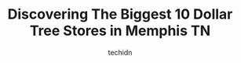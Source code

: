 ---
layout: ampstory
image: https://i0.wp.com/www.depkes.org/wp-content/uploads/2023/06/dollar-tree-0-in-memphis-tn-1685966252.jpeg?resize=640,853
author: techidn
featured: false
description: Discover the impressive array of Dollar Tree options in Memphis TN, where you can find 10 of the largest Dollar Tree establishments in the area. From renowned classics to hidden gems, Memphi
title: Discovering The Biggest 10 Dollar Tree Stores in Memphis TN
cover:
   title: Discovering The Biggest 10 Dollar Tree Stores in Memphis TN
   subtitle: Rickpate
   background: https://www.depkes.org/wp-content/uploads/2023/06/dollar-tree-0-in-memphis-tn-1685966252.jpeg

pages: 
 - layout: thirds
   top: <h1>#1 Dollar Tree</h1>
   bottom: "<p>Courtney, the sales associate, lacks adequate customer service skills to be in the customer service sector. She completely ignores customers that greet her or tell her to</p>"
   background: https://www.depkes.org/wp-content/uploads/2023/06/dollar-tree-1-in-memphis-tn-1685966253.jpeg
   backgroundblur: true
 - layout: thirds
   top: <h1>#2 Dollar Tree</h1>
   bottom: "<p>3476 Plaza Ave Ste 101, Memphis, TN 38111, United States</p>"
   background: https://www.depkes.org/wp-content/uploads/2023/06/dollar-tree-2-in-memphis-tn-1685966253.jpeg
   cta:
      link: https://www.depkes.org/blog/discovering-the-biggest-10-dollar-tree-stores-in-memphis-tn/
      text: Discovering The Biggest 10 Dollar Tree Stores in Memphis TN
 - layout: thirds
   top: <h1>#3 Dollar Tree</h1>
   bottom: "<p>4045 Elvis Presley Blvd, Memphis, TN 38116, United States</p>"
   background: https://www.depkes.org/wp-content/uploads/2023/06/dollar-tree-3-in-memphis-tn-1685966253.jpeg
   cta:
      link: https://www.depkes.org/blog/discovering-the-biggest-10-dollar-tree-stores-in-memphis-tn/
      text: Discovering The Biggest 10 Dollar Tree Stores in Memphis TN
 - layout: thirds
   top: <h1>#4 Dollar Tree</h1>
   bottom: "<p>500 Tillman St, Memphis, TN 38112, United States</p>"
   background: https://images.unsplash.com/photo-1599422314077-f4dfdaa4cd09?ixlib=rb-4.0.3&ixid=MnwxMjA3fDB8MHxwaG90by1wYWdlfHx8fGVufDB8fHx8&auto=format&fit=crop&w=640&h=853&q=80
   cta:
      link: https://www.depkes.org/blog/discovering-the-biggest-10-dollar-tree-stores-in-memphis-tn/
      text: Discovering The Biggest 10 Dollar Tree Stores in Memphis TN
 - layout: thirds
   top: <h1>#5 Dollar Tree</h1>
   bottom: "<p>5050 Park Ave, Memphis, TN 38117, United States</p>"
   background: https://images.unsplash.com/photo-1522441815192-d9f04eb0615c?ixlib=rb-4.0.3&ixid=MnwxMjA3fDB8MHxwaG90by1wYWdlfHx8fGVufDB8fHx8&auto=format&fit=crop&w=640&h=853&q=80
   cta:
      link: https://www.depkes.org/blog/discovering-the-biggest-10-dollar-tree-stores-in-memphis-tn/
      text: Discovering The Biggest 10 Dollar Tree Stores in Memphis TN
 - layout: thirds
   top: <h1>#6 Dollar Tree</h1>
   bottom: "<p>2932 Lamar Ave, Memphis, TN 38114, United States</p>"
   background: https://images.unsplash.com/photo-1553949345-eb786bb3f7ba?ixlib=rb-4.0.3&ixid=MnwxMjA3fDB8MHxwaG90by1wYWdlfHx8fGVufDB8fHx8&auto=format&fit=crop&w=640&h=853&q=80
   cta:
      link: https://www.depkes.org/blog/discovering-the-biggest-10-dollar-tree-stores-in-memphis-tn/
      text: Discovering The Biggest 10 Dollar Tree Stores in Memphis TN
 - layout: thirds
   top: <h1>#7 Dollar Tree</h1>
   bottom: "<p>2769 Wolf Creek Pkwy Suite 110, Memphis, TN 38133, United States</p>"
   background: https://images.unsplash.com/photo-1552083974-186346191183?ixlib=rb-4.0.3&ixid=MnwxMjA3fDB8MHxwaG90by1wYWdlfHx8fGVufDB8fHx8&auto=format&fit=crop&w=640&h=853&q=80
   cta:
      link: https://www.depkes.org/blog/discovering-the-biggest-10-dollar-tree-stores-in-memphis-tn/
      text: Discovering The Biggest 10 Dollar Tree Stores in Memphis TN
 - layout: thirds
   middle: Continue reading...
   background: https://images.unsplash.com/photo-1531169509526-f8f1fdaa4a67?ixlib=rb-4.0.3&ixid=MnwxMjA3fDB8MHxwaG90by1wYWdlfHx8fGVufDB8fHx8&auto=format&fit=crop&w=640&h=853&q=80
   cta:
      link: https://www.depkes.org/blog/discovering-the-biggest-10-dollar-tree-stores-in-memphis-tn/
      text: Discovering The Biggest 10 Dollar Tree Stores in Memphis TN
      
---